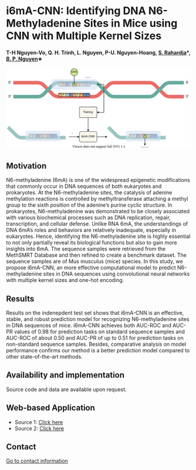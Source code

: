 # i6mA-CNN: Identifying DNA N6-Methyladenine Sites in Mice using CNN with Multiple Kernel Sizes


#### T-H Nguyen-Vo, Q. H. Trinh, L. Nguyen, P-U. Nguyen-Hoang, [S. Rahardja](http://www.susantorahardja.com/)*, [B. P. Nguyen](https://homepages.ecs.vuw.ac.nz/~nguyenb5/about.html)∗

![alt text](https://github.com/mldlproject/2022-i6mA-CNN/blob/main/i6mA_CNN_abs0.svg)

## Motivation
N6-methyladenine (6mA) is one of the widespread epigenetic modifications that commonly occur in DNA sequences of both eukaryotes and prokaryotes. At the N6-methyladenine sites, 
the catalysis of adenine methylation reactions is controlled by methyltransferase attaching a methyl group to the sixth position of the adenine’s purine cyclic structure. 
In prokaryotes, N6-methyladenine was demonstrated to be closely associated with various biochemical processes such as DNA replication, repair, transcription, and cellular 
defense. Unlike RNA 6mA, the understandings of DNA 6mA’s roles and behaviors are relatively inadequate, especially in eukaryotes. Hence, identifying the N6-methyladenine site 
is highly essential to not only partially reveal its biological functions but also to gain more insights into 6mA. The sequence samples were retrieved from the MethSMRT 
Database and then refined to create a benchmark dataset. The sequence samples are of Mus musculus (mice) species. In this study, we propose i6mA-CNN, an more effective computational
model to predict N6-methyladenine sites in DNA sequences using convolutional neural networks with multiple kernel sizes and one-hot encoding. 



## Results
Results on the indenepdent test set shows that i6mA-CNN is an effective, stable, and robust prediction model for recognizing N6-methyladenine sites in DNA sequences of mice. 
i6mA-CNN achieves both AUC-ROC and AUC-PR values of 0.98 for prediction tasks on standard sequence samples and AUC-ROC of about 0.50 and AUC-PR of up to 0.51 for 
prediction tasks on non-standard sequence samples. Besides, comparative analysis on model performance confirms our method is a better prediction model compared to other state-of-the-art methods.


## Availability and implementation
Source code and data are available upon request. 

## Web-based Application
- Source 1: [Click here](http://14.231.244.182:5003/)
- Source 2: [Click here](http://103.130.219.193:8002/)


## Contact 
[Go to contact information](https://homepages.ecs.vuw.ac.nz/~nguyenb5/contact.html)
